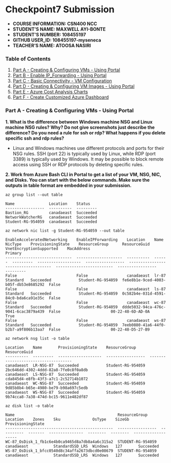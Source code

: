 # Checkpoint7 Submission

- **COURSE INFORMATION: CSN400 NCC**
- **STUDENT’S NAME: MAXWELL AYI-BONTE**
- **STUDENT'S NUMBER: 108455197** 
- **GITHUB USER_ID: 108455197-myseneca**
- **TEACHER’S NAME: ATOOSA NASIRI**

### Table of Contents
1. [Part A - Creating & Configuring VMs - Using Portal](#header)
2. [Part B - Enable IP_Forwarding - Using Portal](#header)
3. [Part C - Basic Connectivity - VM Configuration](#header)
4. [Part D - Creating & Configuring VM Images - Using Portal](#header)
5. [Part E - Azure Cost Analysis Charts](#header)
6. [Part F - Create Customized Azure Dashboard](#header)

### Part A - Creating & Configuring VMs - Using Portal

**1. What is the difference between Windows machine NSG and Linux machine NSG rules? Why? Do not give screenshots just describe the difference? Do you need a rule for ssh or rdp? What happens if you delete specific ssh and rdp rules?**
- Linux and Windows machines use different protocols and ports for their NSG rules. SSH (port 22) is typically used by Linux, while RDP (port 3389) is typically used by Windows. It may be possible to block remote access using SSH or RDP protocols by deleting specific rules.

**2. Work from Azure Bash CLI in **Portal** to get a list of your VM, NSG, NIC, and Disks. You can start with the below commands. Make sure the outputs in table format are embedded in your submission.**

```
az group list --out table

Name               Location    Status
-----------------  ----------  ---------
Bastion_RG         canadaeast  Succeeded
NetworkWatcherRG   canadaeast  Succeeded
Student-RG-954059  canadaeast  Succeeded

```

```
az network nic list -g Student-RG-954059 --out table

EnableAcceleratedNetworking    EnableIPForwarding    Location    Name    NicType    ProvisioningState    ResourceGroup      ResourceGuid                          VnetEncryptionSupported    MacAddress
Primary
-----------------------------  --------------------  ----------  ------  ---------  -------------------  -----------------  ------------------------------------  -------------------------  -----------------  
---------
False                          False                 canadaeast  lr-87   Standard   Succeeded            Student-RG-954059  fe6e8b1e-9ced-4003-b05f-db53e8685292  False
False                          False                 canadaeast  ls-87   Standard   Succeeded            Student-RG-954059  0c582b4e-031d-4591-84c0-bda6ca91e35c  False
False                          False                 canadaeast  wc-87   Standard   Succeeded            Student-RG-954059  ddde5032-94ca-476c-9041-6cac3879a439  False                      00-22-48-6D-AD-0A  
True
False                          False                 canadaeast  ws-87   Standard   Succeeded            Student-RG-954059  7eeb0880-41a6-44f0-b2b7-a9f806b13aa7  False                      00-22-48-D5-27-B9

```

```
az network nsg list -o table

Location    Name       ProvisioningState    ResourceGroup      ResourceGuid
----------  ---------  -------------------  -----------------  ------------------------------------
canadaeast  LR-NSG-87  Succeeded            Student-RG-954059  2bc646dd-4302-4ddd-82a8-7fe0c8f0a8db
canadaeast  LS-NSG-87  Succeeded            Student-RG-954059  cda845d4-e8fb-43f3-a7c1-2c52714b1072
canadaeast  WC-NSG-87  Succeeded            Student-RG-954059  9d85b8b4-b65e-4980-be79-b98a697c5edb
canadaeast  WS-NSG-87  Succeeded            Student-RG-954059  9b74cca8-7a38-474d-bc15-9611e482df87

```

```
az disk list -o table

Name                                             ResourceGroup      Location    Zones    Sku              OsType    SizeGb    ProvisioningState
-----------------------------------------------  -----------------  ----------  -------  ---------------  --------  --------  -------------------
WC-87_OsDisk_1_fb1c6e4b0ca9465d8a7db8a4a6c315a2  STUDENT-RG-954059  canadaeast           StandardSSD_LRS  Windows   127       Succeeded
WS-87_OsDisk_1_bfcc0540d8c34affa2673dbcd0e08679  STUDENT-RG-954059  canadaeast           StandardSSD_LRS  Windows   127       Succeeded

```
